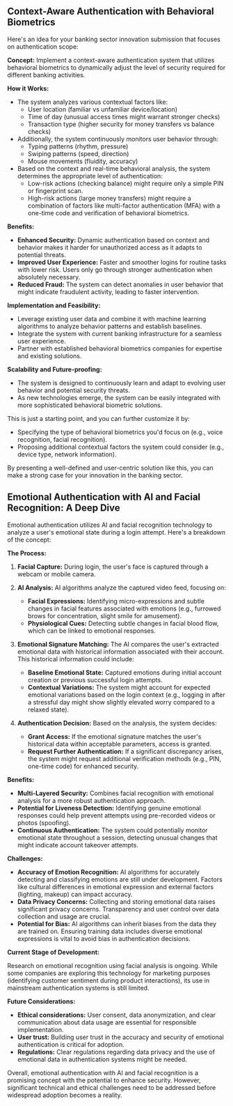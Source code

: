 ##  Context-Aware Authentication with Behavioral Biometrics

Here's an idea for your banking sector innovation submission that focuses on authentication scope:

**Concept:** Implement a context-aware authentication system that utilizes behavioral biometrics to dynamically adjust the level of security required for different banking activities.

**How it Works:**

* The system analyzes various contextual factors like:
    * User location (familiar vs unfamiliar device/location)
    * Time of day (unusual access times might warrant stronger checks)
    * Transaction type (higher security for money transfers vs balance checks)
* Additionally, the system continuously monitors user behavior through:
    * Typing patterns (rhythm, pressure)
    * Swiping patterns (speed, direction)
    *  Mouse movements (fluidity, accuracy)
* Based on the context and real-time behavioral analysis, the system determines the appropriate level of authentication:
    * Low-risk actions (checking balance) might require only a simple PIN or fingerprint scan.
    * High-risk actions (large money transfers) might require a combination of factors like multi-factor authentication (MFA) with a one-time code and verification of behavioral biometrics.

**Benefits:**

* **Enhanced Security:** Dynamic authentication based on context and behavior makes it harder for unauthorized access as it adapts to potential threats.
* **Improved User Experience:** Faster and smoother logins for routine tasks with lower risk. Users only go through stronger authentication when absolutely necessary.
* **Reduced Fraud:**  The system can detect anomalies in user behavior that might indicate fraudulent activity, leading to faster intervention.

**Implementation and Feasibility:**

* Leverage existing user data and combine it with machine learning algorithms to analyze behavior patterns and establish baselines.
* Integrate the system with current banking infrastructure for a seamless user experience.
* Partner with established behavioral biometrics companies for expertise and existing solutions.

**Scalability and Future-proofing:**

* The system is designed to continuously learn and adapt to evolving user behavior and potential security threats.
* As new technologies emerge, the system can be easily integrated with more sophisticated behavioral biometric solutions. 

This is just a starting point, and you can further customize it by:

* Specifying the type of behavioral biometrics you'd focus on (e.g., voice recognition, facial recognition).
* Proposing additional contextual factors the system could consider (e.g., device type, network information).

By presenting a well-defined and user-centric solution like this, you can make a strong case for your innovation in the banking sector. 






## Emotional Authentication with AI and Facial Recognition: A Deep Dive

Emotional authentication utilizes AI and facial recognition technology to analyze a user's emotional state during a login attempt. Here's a breakdown of the concept:

**The Process:**

1. **Facial Capture:** During login, the user's face is captured through a webcam or mobile camera.

2. **AI Analysis:** AI algorithms analyze the captured video feed, focusing on:
    * **Facial Expressions:** Identifying micro-expressions and subtle changes in facial features associated with emotions (e.g., furrowed brows for concentration, slight smile for amusement).
    * **Physiological Cues:**  Detecting subtle changes in facial blood flow, which can be linked to emotional responses.

3. **Emotional Signature Matching:**  The AI compares the user's extracted emotional data with historical information associated with their account.  This historical information could include:
    * **Baseline Emotional State:** Captured emotions during initial account creation or previous successful login attempts. 
    * **Contextual Variations:**   The system might account for expected emotional variations based on the login context (e.g., logging in after a stressful day might show slightly elevated worry compared to a relaxed state).

4. **Authentication Decision:** Based on the analysis, the system decides:
    * **Grant Access:** If the emotional signature matches the user's historical data within acceptable parameters, access is granted.
    * **Request Further Authentication:**  If a significant discrepancy arises, the system might request additional verification methods (e.g., PIN, one-time code) for enhanced security.

**Benefits:**

* **Multi-Layered Security:** Combines facial recognition with emotional analysis for a more robust authentication approach. 
* **Potential for Liveness Detection:** Identifying genuine emotional responses could help prevent attempts using pre-recorded videos or photos (spoofing).
* **Continuous Authentication:**  The system could potentially monitor emotional state throughout a session, detecting unusual changes that might indicate account takeover attempts.

**Challenges:**

* **Accuracy of Emotion Recognition:** AI algorithms for accurately detecting and classifying emotions are still under development. Factors like cultural differences in emotional expression and external factors (lighting, makeup) can impact accuracy.
* **Data Privacy Concerns:**  Collecting and storing emotional data raises significant privacy concerns.  Transparency and user control over data collection and usage are crucial.
* **Potential for Bias:** AI algorithms can inherit biases from the data they are trained on.  Ensuring training data includes diverse emotional expressions is vital to avoid bias in authentication decisions.

**Current Stage of Development:**

Research on emotional recognition using facial analysis is ongoing. While some companies are exploring this technology for marketing purposes (identifying customer sentiment during product interactions), its use in mainstream authentication systems is still limited.

**Future Considerations:**

* **Ethical considerations:**  User consent, data anonymization, and clear communication about data usage are essential for responsible implementation.
* **User trust:**  Building user trust in the accuracy and security of emotional authentication is critical for adoption.
* **Regulations:**  Clear regulations regarding data privacy and the use of emotional data in authentication systems might be needed.

Overall, emotional authentication with AI and facial recognition is a promising concept with the potential to enhance security. However, significant technical and ethical challenges need to be addressed before widespread adoption becomes a reality. 